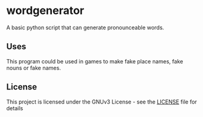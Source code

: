 # wordgenerator
A basic python script that can generate pronounceable words.

## Uses
This program could be used in games to make fake place names, fake nouns or fake names.

## License

This project is licensed under the GNUv3 License - see the [LICENSE](LICENSE) file for details
